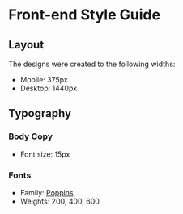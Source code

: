 # Front-end Style Guide

## Layout

The designs were created to the following widths:

- Mobile: 375px
- Desktop: 1440px


## Typography

### Body Copy

- Font size: 15px

### Fonts

- Family: [Poppins](https://fonts.google.com/specimen/Poppins)
- Weights: 200, 400, 600
